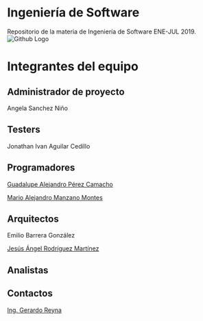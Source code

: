 # Ingeniería de Software
Repositorio de la materia de Ingeniería de Software ENE-JUL 2019.
![Github Logo](https://cataas.com/cat/says/welcome)

# Integrantes del equipo

## Administrador de proyecto
Angela Sanchez Niño

## Testers
Jonathan Ivan Aguilar Cedillo

## Programadores
[Guadalupe Alejandro Pérez Camacho](https://github.com/alejandro-00)

[Mario Alejandro Manzano Montes](https://github.com/mariomanza)

## Arquitectos
Emilio Barrera González

[Jesús Ángel Rodríguez Martínez](https://github.com/martinez-angel)

## Analistas

## Contactos
[Ing. Gerardo Reyna](greyna@uadec.edu.mx)